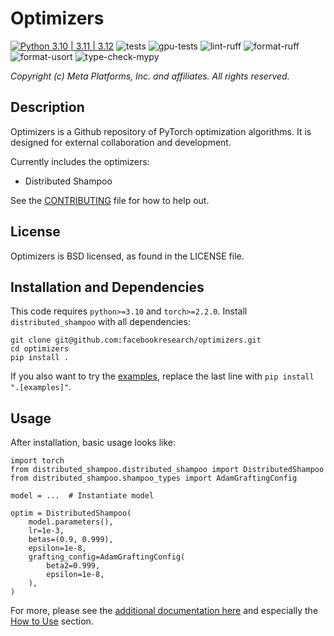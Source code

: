 # Optimizers

[![Python
3.10 | 3.11 | 3.12](https://img.shields.io/badge/python-3.10_|_3.11_|_3.12-blue.svg)](https://www.python.org/downloads/)
![tests](https://github.com/facebookresearch/optimizers/actions/workflows/tests.yaml/badge.svg)
![gpu-tests](https://github.com/facebookresearch/optimizers/actions/workflows/gpu-tests.yaml/badge.svg)
![lint-ruff](https://github.com/facebookresearch/optimizers/actions/workflows/lint-ruff.yaml/badge.svg)
![format-ruff](https://github.com/facebookresearch/optimizers/actions/workflows/format-ruff.yaml/badge.svg)
![format-usort](https://github.com/facebookresearch/optimizers/actions/workflows/format-usort.yaml/badge.svg)
![type-check-mypy](https://github.com/facebookresearch/optimizers/actions/workflows/type-check-mypy.yaml/badge.svg)

*Copyright (c) Meta Platforms, Inc. and affiliates.
All rights reserved.*

## Description
Optimizers is a Github repository of PyTorch optimization algorithms. It is designed for external collaboration and development.

Currently includes the optimizers:
- Distributed Shampoo

See the [CONTRIBUTING](CONTRIBUTING.md) file for how to help out.

## License
Optimizers is BSD licensed, as found in the LICENSE file.

## Installation and Dependencies
This code requires `python>=3.10` and `torch>=2.2.0`.
Install `distributed_shampoo` with all dependencies:
```
git clone git@github.com:facebookresearch/optimizers.git
cd optimizers
pip install .
```
If you also want to try the [examples](./distributed_shampoo/examples/), replace the last line with `pip install ".[examples]"`.

## Usage

After installation, basic usage looks like:
```
import torch
from distributed_shampoo.distributed_shampoo import DistributedShampoo
from distributed_shampoo.shampoo_types import AdamGraftingConfig

model = ...  # Instantiate model

optim = DistributedShampoo(
    model.parameters(),
    lr=1e-3,
    betas=(0.9, 0.999),
    epsilon=1e-8,
    grafting_config=AdamGraftingConfig(
        beta2=0.999,
        epsilon=1e-8,
    ),
)
```

For more, please see the [additional documentation here](./distributed_shampoo/README.md) and especially the [How to Use](./distributed_shampoo/README.md#how-to-use) section.
